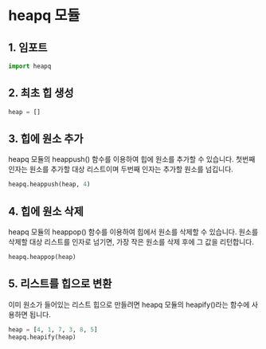 # heapq 모듈

## 1. 임포트
```python
import heapq
```

## 2. 최초 힙 생성
```python
heap = []
```

## 3. 힙에 원소 추가
heapq 모듈의 heappush() 함수를 이용하여 힙에 원소를 추가할 수 있습니다. 첫번째 인자는 원소를 추가할 대상 리스트이며 두번째 인자는 추가할 원소를 넘깁니다.
```python
heapq.heappush(heap, 4)
```

## 4. 힙에 원소 삭제
heapq 모듈의 heappop() 함수를 이용하여 힙에서 원소를 삭제할 수 있습니다. 원소를 삭제할 대상 리스트를 인자로 넘기면, 가장 작은 원소를 삭제 후에 그 값을 리턴합니다.
```python
heapq.heappop(heap)
```

## 5. 리스트를 힙으로 변환
이미 원소가 들어있는 리스트 힙으로 만들려면 heapq 모듈의 heapify()라는 함수에 사용하면 됩니다.
```python
heap = [4, 1, 7, 3, 8, 5]
heapq.heapify(heap)
```